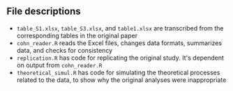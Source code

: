 ## File descriptions
- `table_S1.xlsx`, `table_S3.xlsx`, and `table1.xlsx` are transcribed from the corresponding tables in the original paper
- `cohn_reader.R` reads the Excel files, changes data formats, summarizes data, and checks for consistency
- `replication.R` has code for replicating the original study. It's dependent on output from `cohn_reader.R`
- `theoretical_simul.R` has code for simulating the theoretical processes related to the data, to show why the original analyses were inappropriate
